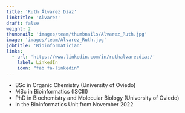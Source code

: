 ```yaml
---
title: 'Ruth Álvarez Díaz'
linktitle: 'Alvarez'
draft: false
weight: 2
thumbnail: 'images/team/thumbnails/Alvarez_Ruth.jpg'
image: 'images/team/Alvarez_Ruth.jpg'
jobtitle: 'Bioinformatician'
links:
  - url: 'https://www.linkedin.com/in/ruthalvarezdiaz/'
    label: LinkedIn
    icon: "fab fa-linkedin"
---
```


- BSc in Organic Chemistry (University of Oviedo)
- MSc in Bioinformatics (ISCIII)
- PhD in Biochemistry and Molecular Biology (University of Oviedo)
- In the Bioinformatics Unit from November 2022